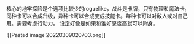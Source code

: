 核心的地牢探险是个选项比较少的roguelike，战斗是卡牌，只有物理和魔法卡，同种卡可以合成升级，异种卡可以合成变成技能卡。每种卡可以对敌人或对自己用。需要考虑行动力。
设定好像是如果和谁好感度高就可以附身。


![[Pasted image 20220309020703.png]]